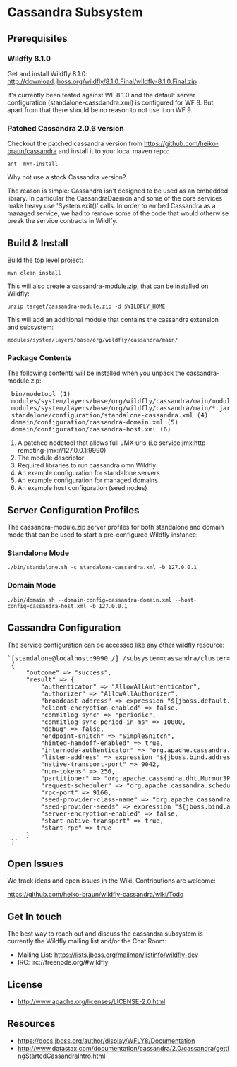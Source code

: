

# Cassandra Subsystem

## Prerequisites

### Wildfly 8.1.0

Get and install Wildfly 8.1.0: http://download.jboss.org/wildfly/8.1.0.Final/wildfly-8.1.0.Final.zip

It's currently been tested against WF 8.1.0 and the default server configuration (standalone-cassdandra.xml) is configured for WF 8.
But apart from that there should be no reason to not use it on WF 9.

### Patched Cassandra 2.0.6 version
Checkout the patched cassandra version from https://github.com/heiko-braun/cassandra and install it to your local maven repo:

 `ant  mvn-install`

Why not use a stock Cassandra version?

The reason is simple: Cassandra isn't designed to be used as an embedded library.
In particular the CassandraDaemon and some of the core services make heavy use 'System.exit()' calls.
In order to embed Cassandra as a managed service, we had to remove some of the code
 that would otherwise break the service contracts in Wildlfy.


## Build & Install

Build the top level project:

`mvn clean install`

This will also create a cassandra-module.zip, that can be installed on Wildfly:

`unzip target/cassandra-module.zip -d $WILDFLY_HOME`

This will add an additional module that contains the cassandra extension and subsystem:

`modules/system/layers/base/org/wildfly/cassandra/main/`

### Package Contents

The following contents will be installed when you unpack the cassandra-module.zip:

<pre>
 bin/nodetool (1)
 modules/system/layers/base/org/wildfly/cassandra/main/module.xml (2)
 modules/system/layers/base/org/wildfly/cassandra/main/*.jar (3)
 standalone/configuration/standalone-cassandra.xml (4)
 domain/configuration/cassandra-domain.xml (5)
 domain/configuration/cassandra-host.xml (6)
</pre>

<ol>
    <li> A patched nodetool that allows full JMX urls (i.e service:jmx:http-remoting-jmx://127.0.0.1:9990)
    <li> The module descriptor
    <li> Required libraries to run cassandra omn Wildfly
    <li> An example configuration for standalone servers
    <li> An example configuration for managed domains
    <li> An example host configuration (seed nodes)
</ol>

## Server Configuration Profiles

The cassandra-module.zip server profiles for both standalone and domain mode that can be used to start a pre-configured Wildfly instance:

### Standalone Mode

`./bin/standalone.sh -c standalone-cassandra.xml -b 127.0.0.1`

### Domain Mode

`./bin/domain.sh --domain-config=cassandra-domain.xml --host-config=cassandra-host.xml -b 127.0.0.1`

## Cassandra Configuration

The service configuration can be accessed like any other wildfly resource:

<pre>
`[standalone@localhost:9990 /] /subsystem=cassandra/cluster=WildflyCluster:read-resource
 {
     "outcome" => "success",
     "result" => {
         "authenticator" => "AllowAllAuthenticator",
         "authorizer" => "AllowAllAuthorizer",
         "broadcast-address" => expression "${jboss.default.multicast.address:230.0.0.4}",
         "client-encryption-enabled" => false,
         "commitlog-sync" => "periodic",
         "commitlog-sync-period-in-ms" => 10000,
         "debug" => false,
         "endpoint-snitch" => "SimpleSnitch",
         "hinted-handoff-enabled" => true,
         "internode-authenticator" => "org.apache.cassandra.auth.AllowAllInternodeAuthenticator",
         "listen-address" => expression "${jboss.bind.address:127.0.0.1}",
         "native-transport-port" => 9042,
         "num-tokens" => 256,
         "partitioner" => "org.apache.cassandra.dht.Murmur3Partitioner",
         "request-scheduler" => "org.apache.cassandra.scheduler.NoScheduler",
         "rpc-port" => 9160,
         "seed-provider-class-name" => "org.apache.cassandra.locator.SimpleSeedProvider",
         "seed-provider-seeds" => expression "${jboss.bind.address:127.0.0.1}",
         "server-encryption-enabled" => false,
         "start-native-transport" => true,
         "start-rpc" => true
     }
 }`
</pre>

## Open Issues

We track ideas and open issues in the Wiki. Contributions are welcome:

https://github.com/heiko-braun/wildfly-cassandra/wiki/Todo

## Get In touch

The best way to reach out and discuss the cassandra subsystem is currently the Wildfly mailing list and/or the Chat Room:

- Mailing List: https://lists.jboss.org/mailman/listinfo/wildfly-dev
- IRC: irc://freenode.org/#wildfly

## License

- http://www.apache.org/licenses/LICENSE-2.0.html

## Resources
- https://docs.jboss.org/author/display/WFLY8/Documentation
- http://www.datastax.com/documentation/cassandra/2.0/cassandra/gettingStartedCassandraIntro.html

